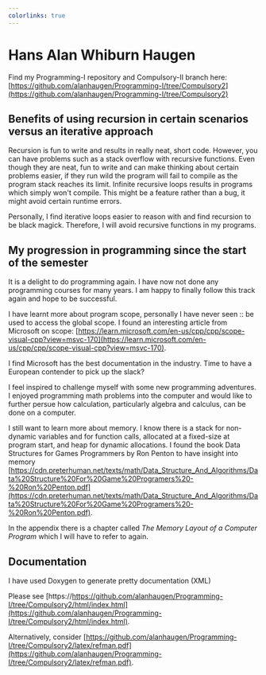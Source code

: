 ```yaml
---
colorlinks: true
---
```


# Hans Alan Whiburn Haugen

Find my Programming-I repository and Compulsory-II branch here: [https://github.com/alanhaugen/Programming-I/tree/Compulsory2](https://github.com/alanhaugen/Programming-I/tree/Compulsory2)

## Benefits of using recursion in certain scenarios versus an iterative approach

Recursion is fun to write and results in really neat, short code. However, you can have problems such as a stack overflow with recursive functions. Even though they are neat, fun to write and can make thinking about certain problems easier, if they run wild the program will fail to compile as the program stack reaches its limit. Infinite recursive loops results in programs which simply won't compile. This might be a feature rather than a bug, it might avoid certain runtime errors.

Personally, I find iterative loops easier to reason with and find recursion to be black magick. Therefore, I will avoid recursive functions in my programs.

## My progression in programming since the start of the semester

It is a delight to do programming again. I have now not done any programming courses for many years. I am happy to finally follow this track again and hope to be successful.

I have learnt more about program scope, personally I have never seen :: be used to access the global scope. I found an interesting article from Microsoft on scope: [https://learn.microsoft.com/en-us/cpp/cpp/scope-visual-cpp?view=msvc-170](https://learn.microsoft.com/en-us/cpp/cpp/scope-visual-cpp?view=msvc-170).

I find Microsoft has the best documentation in the industry. Time to have a European contender to pick up the slack?

I feel inspired to challenge myself with some new programming adventures. I enjoyed programming math problems into the computer and would like to further persue how calculation, particularly algebra and calculus, can be done on a computer.

I still want to learn more about memory. I know there is a stack for non-dynamic variables and for function calls, allocated at a fixed-size at program start, and heap for dynamic allocations. I found the book Data Structures for Games Programmers by Ron Penton to have insight into memory [https://cdn.preterhuman.net/texts/math/Data_Structure_And_Algorithms/Data%20Structure%20For%20Game%20Programers%20-%20Ron%20Penton.pdf](https://cdn.preterhuman.net/texts/math/Data_Structure_And_Algorithms/Data%20Structure%20For%20Game%20Programers%20-%20Ron%20Penton.pdf).

In the appendix there is a chapter called *The Memory Layout of a Computer Program* which I will have to refer to again.

## Documentation

I have used Doxygen to generate pretty documentation (XML)

Please see [https://https://github.com/alanhaugen/Programming-I/tree/Compulsory2/html/index.html](https://github.com/alanhaugen/Programming-I/tree/Compulsory2/html/index.html).

Alternatively, consider [https://github.com/alanhaugen/Programming-I/tree/Compulsory2/latex/refman.pdf](https://github.com/alanhaugen/Programming-I/tree/Compulsory2/latex/refman.pdf).
